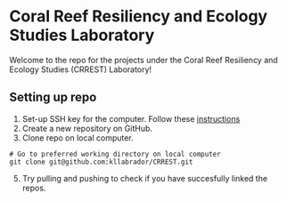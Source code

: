 # Coral Reef Resiliency and Ecology Studies Laboratory

Welcome to the repo for the projects under the Coral Reef Resiliency and Ecology Studies (CRREST) Laboratory!

## Setting up repo
1. Set-up SSH key for the computer. Follow these [instructions](https://help.ubuntu.com/community/SSH/OpenSSH/Keys)
2. Create a new repository on GitHub.
3. Clone repo on local computer.
```
# Go to preferred working directory on local computer
git clone git@github.com:kllabrador/CRREST.git
```
5. Try pulling and pushing to check if you have succesfully linked the repos.
